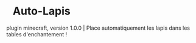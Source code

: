 # <img src="https://static.wikia.nocookie.net/minecraft/images/5/5c/Lapis-lazuli_%28gemme%29.png/revision/latest/top-crop/width/360/height/360?cb=20160612105849&path-prefix=fr" height="10" width="10"> Auto-Lapis
plugin minecraft, version 1.0.0 | Place automatiquement les lapis dans les tables d'enchantement !
